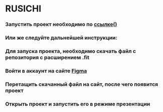 # RUSICHI
### Запустить проект необходимо по [ссылке()]()
###
### Или же следуйте дальнейшей инструкции:
### Для запуска проекта, необходимо скачать файл с репозитория с расширением .fit
### Войти в аккаунт на сайте [Figma](https://www.figma.com)
### Перетащить скачанный файл на сайт, после чего появится проект
### Открыть проект и запустить его в режиме презентации

